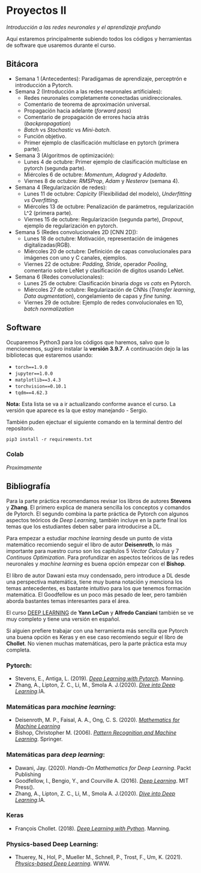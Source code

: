 # Proyectos II
*Introducción a las redes neuronales y el aprendizaje profundo*

Aquí estaremos principalmente subiendo todos los códigos y herramientas de software que usaremos durante el curso.

## Bitácora

* Semana 1 (Antecedentes): Paradigamas de aprendizaje, perceptrón e introducción a Pytorch.
* Semana 2 (Introducción a las redes neuronales artificiales): 
  * Redes neuronales completamente conectadas unidireccionales.
  * Comentario de teorema de aproximación universal.
  * Propagación hacia adelante (*forward pass*)
  * Comentario de propagación de errores hacia atrás (*backpropagation*)
  * *Batch* vs *Stochastic* vs *Mini-batch*.
  * Función objetivo.
  * Primer ejemplo de clasificación multiclase en pytorch (primera parte).
* Semana 3 (Algoritmos de optimización):
  * Lunes 4 de octubre: Primer ejemplo de clasificación multiclase en pytorch (segunda parte).
  * Miércoles 6 de octubre: *Momentum*, *Adagrad* y *Adadelta*.
  * Viernes 8 de octubre: *RMSProp*, *Adam* y *Nesterov* (semana 4).
* Semana 4 (Regularización de redes):
  * Lunes 11 de octubre: *Capicity* (Flexibilidad del modelo), *Underfitting vs Overfitting*.
  * Miércoles 13 de octubre: Penalización de parámetros, regularización L^2 (primera parte).
  * Viernes 15 de octubre: Regularización (segunda parte), *Dropout*, ejemplo de regularización en pytorch.
* Semana 5 (Redes convolucionales 2D [CNN 2D]):
  * Lunes 18 de octubre: Motivación, representación de imágenes digitalizadas(RGB).  
  * Miércoles 20 de octubre: Definición de capas convolucionales para imágenes con uno y C canales, ejemplos.
  * Viernes 22 de octubre: *Padding, Stride*, operador *Pooling*, comentario sobre LeNet y clasificación de digitos usando LeNet.
* Semana 6 (Redes convolucionales):
  * Lunes 25 de octubre: Clasificación binaria *dogs vs cats* en Pytorch.
  * Miércoles 27 de octubre: Regularización de CNNs (*Transfer learning*, *Data augmentation*), congelamiento de capas y *fine tuning*.
  * Viernes 29 de octubre: Ejemplo de redes convolucionales en 1D, *batch normalization*  
  
## Software
Ocuparemos Python3 para los códigos que haremos, salvo que lo mencionemos, sugiero instalar la **versión 3.9.7**. A continuación dejo la las bibliotecas que estaremos usando:

* ``torch==1.9.0``
* ``jupyter==1.0.0``
* ``matplotlib==3.4.3``
* ``torchvision==0.10.1``
* ``tqdm==4.62.3``

**Nota:** Esta lista se va a ir actualizando conforme avance el curso. La versión que aparece es la que estoy manejando - Sergio.

También puden ejectuar el siguiente comando en la terminal dentro del repositorio.

``pip3 install -r requirements.txt``

### Colab 
*Proximamente*

## Bibliografía

Para la parte práctica recomendamos revisar los libros de autores **Stevens** y **Zhang**. El primero explica de manera sencilla los conceptos y comandos de Pytorch. El segundo combina la parte práctica de Pytorch con algunos aspectos teóricos de *Deep Learning*, también incluye en la parte final los temas que los estudiantes deben saber para introducirse a DL. 

Para empezar a estudiar *machine learning* desde un punto de vista matemático recomiendo seguir el libro de autor **Deisenroth**, lo más importante para nuestro curso son los capítulos 5 *Vector Calculus* y 7 *Continuos Optimization*. Para profundizar en aspectos teóricos de las redes neuronales y *machine learning* es buena opción empezar con el **Bishop**.

El libro de autor Dawani esta muy condensado, pero introduce a DL desde una perspectiva matemática, tiene muy buena notación y menciona los temas antecedentes, es bastante intuitivo para los que tenemos formación matemática. El Goodfellow es un poco más pesado de leer, pero también aborda bastantes temas interesantes para el área.

El curso [DEEP LEARNING](https://atcold.github.io/pytorch-Deep-Learning/) de **Yann LeCun** y **Alfredo Canziani** también se ve muy completo y tiene una versión en español.

Si alguien prefiere trabajar con una herramienta más sencilla que Pytorch una buena opción es Keras y en ese caso recomiendo seguir el libro de **Chollet**. No vienen muchas matemáticas, pero la parte práctica esta muy completa.

### Pytorch:
* Stevens, E., Antiga, L. (2019). [*Deep Learning with Pytorch*](https://pytorch.org/assets/deep-learning/Deep-Learning-with-PyTorch.pdf). Manning.
* Zhang, A., Lipton, Z. C., Li, M., Smola A. J.(2020). [*Dive into Deep Learning*](https://d2l.ai).IA.

### Matemáticas para *machine learning*:
* Deisenroth, M. P., Faisal, A. A., Ong, C. S. (2020). [*Mathematics for Machine Learning*](https://mml-book.github.io/book/mml-book.pdf)
* Bishop, Christopher M. (2006). [*Pattern Recognition and Machine Learning*](http://users.isr.ist.utl.pt/~wurmd/Livros/school/Bishop%20-%20Pattern%20Recognition%20And%20Machine%20Learning%20-%20Springer%20%202006.pdf). Springer.

### Matemáticas para *deep learning*:
* Dawani, Jay. (2020). *Hands-On Mathematics for Deep Learning*. Packt Publishing
* Goodfellow, I., Bengio, Y., and Courville A. (2016). [*Deep Learning*](https://www.deeplearningbook.org). MIT Press().
* Zhang, A., Lipton, Z. C., Li, M., Smola A. J.(2020). [*Dive into Deep Learning*](https://d2l.ai).IA.

### Keras
* François Chollet. (2018). [*Deep Learning with Python*](https://tanthiamhuat.files.wordpress.com/2018/03/deeplearningwithpython.pdf). Manning.

### Physics-based Deep Learning:
* Thuerey, N., Hol, P., Mueller M., Schnell, P., Trost, F., Um, K. (2021). [*Physics-based Deep Learning*](https://physicsbaseddeeplearning.org). WWW.


